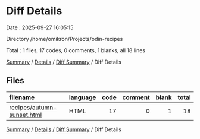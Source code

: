 # Diff Details

Date : 2025-09-27 16:05:15

Directory /home/omikron/Projects/odin-recipes

Total : 1 files,  17 codes, 0 comments, 1 blanks, all 18 lines

[Summary](results.md) / [Details](details.md) / [Diff Summary](diff.md) / Diff Details

## Files
| filename | language | code | comment | blank | total |
| :--- | :--- | ---: | ---: | ---: | ---: |
| [recipes/autumn-sunset.html](/recipes/autumn-sunset.html) | HTML | 17 | 0 | 1 | 18 |

[Summary](results.md) / [Details](details.md) / [Diff Summary](diff.md) / Diff Details